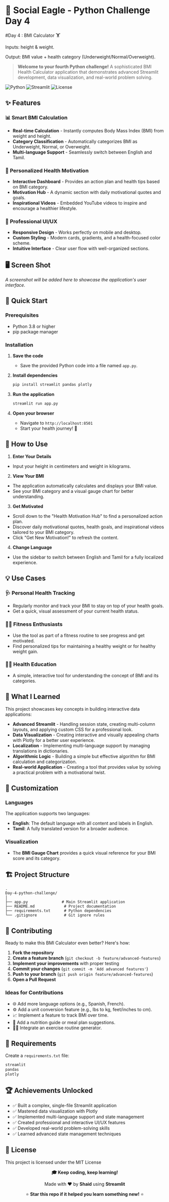 # 🦅 Social Eagle - Python Challenge Day 4

#Day 4 :
BMI Calculator 🏋️

Inputs: height & weight.

Output: BMI value + health category (Underweight/Normal/Overweight).

> **Welcome to your fourth Python challenge\!** A sophisticated BMI Health Calculator application that demonstrates advanced Streamlit development, data visualization, and real-world problem solving.

![Python](https://img.shields.io/badge/Python-3.8%2B-blue?style=for-the-badge&logo=python)
![Streamlit](https://img.shields.io/badge/Streamlit-1.28%2B-red?style=for-the-badge&logo=streamlit)
![License](https://img.shields.io/badge/License-MIT-green?style=for-the-badge)

## ✨ Features

### 📊 **Smart BMI Calculation**

  - **Real-time Calculation** - Instantly computes Body Mass Index (BMI) from weight and height.
  - **Category Classification** - Automatically categorizes BMI as Underweight, Normal, or Overweight.
  - **Multi-language Support** - Seamlessly switch between English and Tamil.

### 🎯 **Personalized Health Motivation**

  - **Interactive Dashboard** - Provides an action plan and health tips based on BMI category.
  - **Motivation Hub** - A dynamic section with daily motivational quotes and goals.
  - **Inspirational Videos** - Embedded YouTube videos to inspire and encourage a healthier lifestyle.

### 🎨 **Professional UI/UX**

  - **Responsive Design** - Works perfectly on mobile and desktop.
  - **Custom Styling** - Modern cards, gradients, and a health-focused color scheme.
  - **Intuitive Interface** - Clear user flow with well-organized sections.

## 🖥️ Screen Shot

*A screenshot will be added here to showcase the application's user interface.*

## 🚀 Quick Start

### Prerequisites

  - Python 3.8 or higher
  - pip package manager

### Installation

1.  **Save the code**

      - Save the provided Python code into a file named `app.py`.

2.  **Install dependencies**

    ```bash
    pip install streamlit pandas plotly
    ```

3.  **Run the application**

    ```bash
    streamlit run app.py
    ```

4.  **Open your browser**

      - Navigate to `http://localhost:8501`
      - Start your health journey\! 💪

## 🎯 How to Use

1.  **Enter Your Details**

<!-- end list -->

  - Input your height in centimeters and weight in kilograms.

<!-- end list -->

2.  **View Your BMI**

<!-- end list -->

  - The application automatically calculates and displays your BMI value.
  - See your BMI category and a visual gauge chart for better understanding.

<!-- end list -->

3.  **Get Motivated**

<!-- end list -->

  - Scroll down to the "Health Motivation Hub" to find a personalized action plan.
  - Discover daily motivational quotes, health goals, and inspirational videos tailored to your BMI category.
  - Click "Get New Motivation\!" to refresh the content.

<!-- end list -->

4.  **Change Language**

<!-- end list -->

  - Use the sidebar to switch between English and Tamil for a fully localized experience.

## 💡 Use Cases

### 🩺 **Personal Health Tracking**

  - Regularly monitor and track your BMI to stay on top of your health goals.
  - Get a quick, visual assessment of your current health status.

### 🏋️‍♂️ **Fitness Enthusiasts**

  - Use the tool as part of a fitness routine to see progress and get motivated.
  - Find personalized tips for maintaining a healthy weight or for healthy weight gain.

### 👨‍⚕️ **Health Education**

  - A simple, interactive tool for understanding the concept of BMI and its categories.

## 🧠 What I Learned

This project showcases key concepts in building interactive data applications:

  - **Advanced Streamlit** - Handling session state, creating multi-column layouts, and applying custom CSS for a professional look.
  - **Data Visualization** - Creating interactive and visually appealing charts with Plotly for a better user experience.
  - **Localization** - Implementing multi-language support by managing translations in dictionaries.
  - **Algorithmic Logic** - Building a simple but effective algorithm for BMI calculation and categorization.
  - **Real-world Application** - Creating a tool that provides value by solving a practical problem with a motivational twist.

## 🎨 Customization

### Languages

The application supports two languages:

  - **English**: The default language with all content and labels in English.
  - **Tamil**: A fully translated version for a broader audience.

### Visualization

  - The **BMI Gauge Chart** provides a quick visual reference for your BMI score and its category.

## 🏗️ Project Structure

```
.
Day-4-python-challenge/
│
├── app.py               # Main Streamlit application
├── README.md             # Project documentation  
├── requirements.txt      # Python dependencies
└── .gitignore            # Git ignore rules
```

## 🤝 Contributing

Ready to make this BMI Calculator even better? Here's how:

1.  **Fork the repository**
2.  **Create a feature branch** (`git checkout -b feature/advanced-features`)
3.  **Implement your improvements** with proper testing
4.  **Commit your changes** (`git commit -m 'Add advanced features'`)
5.  **Push to your branch** (`git push origin feature/advanced-features`)
6.  **Open a Pull Request**

### Ideas for Contributions

  - 🌐 Add more language options (e.g., Spanish, French).
  - ⚙️ Add a unit conversion feature (e.g., lbs to kg, feet/inches to cm).
  - 📈 Implement a feature to track BMI over time.
  - 🍏 Add a nutrition guide or meal plan suggestions.
  - 🏋️‍♂️ Integrate an exercise routine generator.

## 📝 Requirements

Create a `requirements.txt` file:

```txt
streamlit
pandas
plotly
```

## 🏆 Achievements Unlocked

  - ✅ Built a complex, single-file Streamlit application
  - ✅ Mastered data visualization with Plotly
  - ✅ Implemented multi-language support and state management
  - ✅ Created professional and interactive UI/UX features
  - ✅ Developed real-world problem-solving skills
  - ✅ Learned advanced state management techniques

## 📄 License

This project is licensed under the MIT License

<div align="center"\>

**🎓 Keep coding, keep learning\!**

Made with ❤️ by **Shaid** using **Streamlit**

⭐ **Star this repo if it helped you learn something new\!** ⭐

</div>

